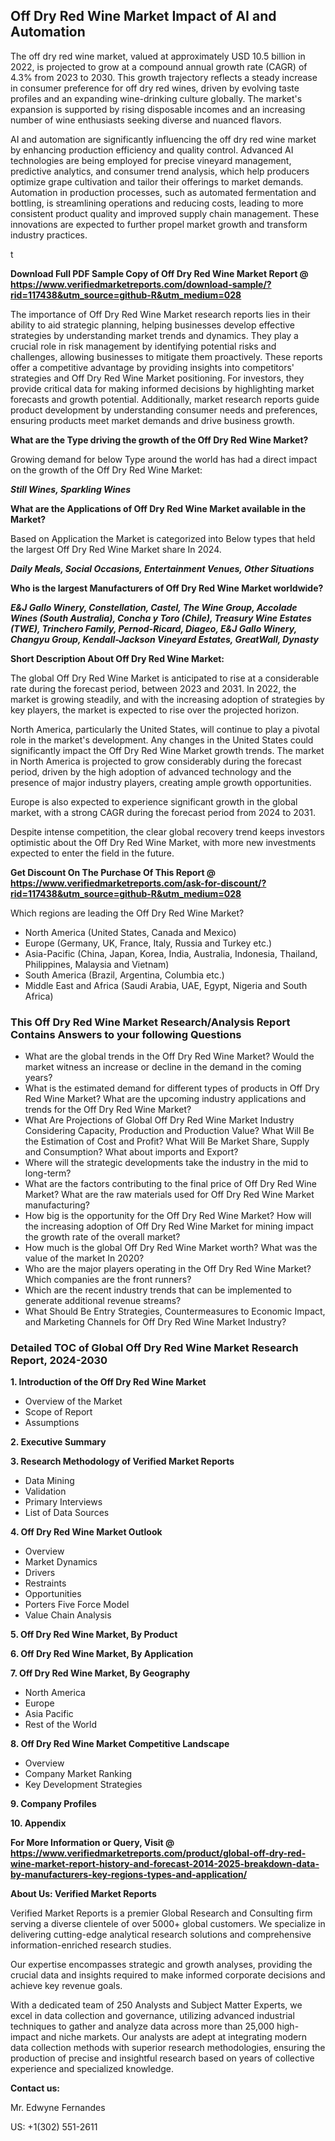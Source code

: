 <h2>Off Dry Red Wine Market Impact of AI and Automation</h2><p>The off dry red wine market, valued at approximately USD 10.5 billion in 2022, is projected to grow at a compound annual growth rate (CAGR) of 4.3% from 2023 to 2030. This growth trajectory reflects a steady increase in consumer preference for off dry red wines, driven by evolving taste profiles and an expanding wine-drinking culture globally. The market's expansion is supported by rising disposable incomes and an increasing number of wine enthusiasts seeking diverse and nuanced flavors.</p><p>AI and automation are significantly influencing the off dry red wine market by enhancing production efficiency and quality control. Advanced AI technologies are being employed for precise vineyard management, predictive analytics, and consumer trend analysis, which help producers optimize grape cultivation and tailor their offerings to market demands. Automation in production processes, such as automated fermentation and bottling, is streamlining operations and reducing costs, leading to more consistent product quality and improved supply chain management. These innovations are expected to further propel market growth and transform industry practices.</p>t</p><p id="" class=""><strong>Download Full PDF Sample Copy of Off Dry Red Wine Market Report @ <a href="https://www.verifiedmarketreports.com/download-sample/?rid=117438&utm_source=github-R&utm_medium=028" target="_blank">https://www.verifiedmarketreports.com/download-sample/?rid=117438&utm_source=github-R&utm_medium=028</a></strong></p><p>The importance of&nbsp;Off Dry Red Wine Market research reports lies in their ability to aid strategic planning, helping businesses develop effective strategies by understanding market trends and dynamics. They play a crucial role in risk management by identifying potential risks and challenges, allowing businesses to mitigate them proactively. These reports offer a competitive advantage by providing insights into competitors' strategies and Off Dry Red Wine Market positioning. For investors, they provide critical data for making informed decisions by highlighting market forecasts and growth potential. Additionally, market research reports guide product development by understanding consumer needs and preferences, ensuring products meet market demands and drive business growth.</p><p><strong>What are the&nbsp;Type driving the growth of the Off Dry Red Wine Market?</strong></p><p id="" class="">Growing demand for below Type around the world has had a direct impact on the growth of the Off Dry Red Wine Market:</p><em><strong>Still Wines, Sparkling Wines</strong></em></p><strong>What are the&nbsp;Applications&nbsp;of Off Dry Red Wine Market available in the Market?</strong></p><p id="" class="">Based on Application the Market is categorized into Below types that held the largest Off Dry Red Wine Market share In 2024.</p><em><strong>Daily Meals, Social Occasions, Entertainment Venues, Other Situations</strong></em></p><strong>Who is the largest Manufacturers of Off Dry Red Wine Market worldwide?</strong></p><p><em><strong>E&J Gallo Winery, Constellation, Castel, The Wine Group, Accolade Wines (South Australia), Concha y Toro (Chile), Treasury Wine Estates (TWE), Trinchero Family, Pernod-Ricard, Diageo, E&J Gallo Winery, Changyu Group, Kendall-Jackson Vineyard Estates, GreatWall, Dynasty</strong></em></p><p id="" class=""><strong>Short Description About Off Dry Red Wine Market:</strong></p><p>The global Off Dry Red Wine Market is anticipated to rise at a considerable rate during the forecast period, between 2023 and 2031. In 2022, the market is growing steadily, and with the increasing adoption of strategies by key players, the market is expected to rise over the projected horizon.</p><p>North America, particularly the United States, will continue to play a pivotal role in the market's development. Any changes in the United States could significantly impact the Off Dry Red Wine Market growth trends. The market in North America is projected to grow considerably during the forecast period, driven by the high adoption of advanced technology and the presence of major industry players, creating ample growth opportunities.</p><p>Europe is also expected to experience significant growth in the global market, with a strong CAGR during the forecast period from 2024 to 2031.</p><p>Despite intense competition, the clear global recovery trend keeps investors optimistic about the Off Dry Red Wine Market, with more new investments expected to enter the field in the future.</p><p id="" class=""><strong>Get Discount On The Purchase Of This Report @ <a href="https://www.verifiedmarketreports.com/ask-for-discount/?rid=117438&utm_source=github-R&utm_medium=028" target="_blank">https://www.verifiedmarketreports.com/ask-for-discount/?rid=117438&utm_source=github-R&utm_medium=028</a></strong></p>Which regions are leading the Off Dry Red Wine Market?</p><ul><li>North America (United States, Canada and Mexico)</li><li>Europe (Germany, UK, France, Italy, Russia and Turkey etc.)</li><li>Asia-Pacific (China, Japan, Korea, India, Australia, Indonesia, Thailand, Philippines, Malaysia and Vietnam)</li><li>South America (Brazil, Argentina, Columbia etc.)</li><li>Middle East and Africa (Saudi Arabia, UAE, Egypt, Nigeria and South Africa)</li></ul><h3 id="" class="">This Off Dry Red Wine Market Research/Analysis Report Contains Answers to your following Questions</h3><ul><li>What are the global trends in the Off Dry Red Wine Market? Would the market witness an increase or decline in the demand in the coming years?</li><li>What is the estimated demand for different types of products in Off Dry Red Wine Market? What are the upcoming industry applications and trends for the Off Dry Red Wine Market?</li><li>What Are Projections of Global Off Dry Red Wine Market Industry Considering Capacity, Production and Production Value? What Will Be the Estimation of Cost and Profit? What Will Be Market Share, Supply and Consumption? What about imports and Export?</li><li>Where will the strategic developments take the industry in the mid to long-term?</li><li>What are the factors contributing to the final price of Off Dry Red Wine Market? What are the raw materials used for Off Dry Red Wine Market manufacturing?</li><li>How big is the opportunity for the Off Dry Red Wine Market? How will the increasing adoption of Off Dry Red Wine Market for mining impact the growth rate of the overall market?</li><li>How much is the global Off Dry Red Wine Market worth? What was the value of the market In 2020?</li><li>Who are the major players operating in the Off Dry Red Wine Market? Which companies are the front runners?</li><li>Which are the recent industry trends that can be implemented to generate additional revenue streams?</li><li>What Should Be Entry Strategies, Countermeasures to Economic Impact, and Marketing Channels for Off Dry Red Wine Market Industry?</li></ul><h3 id="" class="">Detailed TOC of Global Off Dry Red Wine Market Research Report, 2024-2030</h3><p id="" class=""><strong>1. Introduction of the Off Dry Red Wine Market</strong></p><ul><li>Overview of the Market</li><li>Scope of Report</li><li>Assumptions</li></ul><p id="" class=""><strong>2. Executive Summary</strong></p><p id="" class=""><strong>3. Research Methodology of Verified Market Reports</strong></p><ul><li>Data Mining</li><li>Validation</li><li>Primary Interviews</li><li>List of Data Sources</li></ul><p id="" class=""><strong>4. Off Dry Red Wine Market Outlook</strong></p><ul><li>Overview</li><li>Market Dynamics</li><li>Drivers</li><li>Restraints</li><li>Opportunities</li><li>Porters Five Force Model</li><li>Value Chain Analysis</li></ul><p id="" class=""><strong>5. Off Dry Red Wine Market, By Product</strong></p><p id="" class=""><strong>6. Off Dry Red Wine Market, By Application</strong></p><p id="" class=""><strong>7. Off Dry Red Wine Market, By Geography</strong></p><ul><li>North America</li><li>Europe</li><li>Asia Pacific</li><li>Rest of the World</li></ul><p id="" class=""><strong>8. Off Dry Red Wine Market Competitive Landscape</strong></p><ul><li>Overview</li><li>Company Market Ranking</li><li>Key Development Strategies</li></ul><p id="" class=""><strong>9. Company Profiles</strong></p><p id="" class=""><strong>10. Appendix</strong></p><p id="" class=""><strong>For More Information or Query, Visit @ <a href="https://www.verifiedmarketreports.com/product/global-off-dry-red-wine-market-report-history-and-forecast-2014-2025-breakdown-data-by-manufacturers-key-regions-types-and-application/" target="_blank">https://www.verifiedmarketreports.com/product/global-off-dry-red-wine-market-report-history-and-forecast-2014-2025-breakdown-data-by-manufacturers-key-regions-types-and-application/</a></strong></p><p id="" class=""><strong>About Us: Verified Market Reports</strong></p><p id="" class="">Verified Market Reports is a premier Global Research and Consulting firm serving a diverse clientele of over 5000+ global customers. We specialize in delivering cutting-edge analytical research solutions and comprehensive information-enriched research studies.</p><p id="" class="">Our expertise encompasses strategic and growth analyses, providing the crucial data and insights required to make informed corporate decisions and achieve key revenue goals.</p><p id="" class="">With a dedicated team of 250 Analysts and Subject Matter Experts, we excel in data collection and governance, utilizing advanced industrial techniques to gather and analyze data across more than 25,000 high-impact and niche markets. Our analysts are adept at integrating modern data collection methods with superior research methodologies, ensuring the production of precise and insightful research based on years of collective experience and specialized knowledge.</p><p id="" class=""><strong>Contact us:</strong></p><p id="" class="">Mr. Edwyne Fernandes</p><p id="" class="">US: +1(302) 551-2611</p>